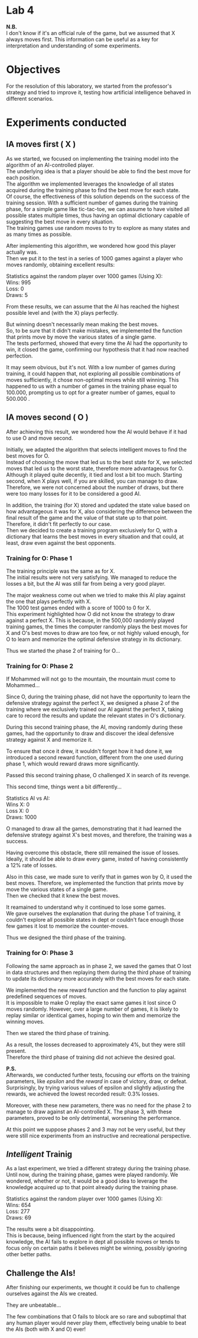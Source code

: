 # Lab 4

**N.B.**  
I don't know if it's an official rule of the game, but we assumed that X always moves first. This information can be useful as a key for interpretation and understanding of some experiments.

# Objectives
For the resolution of this laboratory, we started from the professor's strategy and tried to improve it, testing how artificial intelligence behaved in different scenarios.

# Experiments conducted

## IA moves first ( X )

As we started, we focused on implementing the training model into the algorithm of an AI-controlled player.   
The underlying idea is that a player should be able to find the best move for each position.  
The algorithm we implemented leverages the knowledge of all states acquired during the training phase to find the best move for each state.  
Of course, the effectiveness of this solution depends on the success of the training session. With a sufficient number of games during the training phase, for a simple game like tic-tac-toe, we can assume to have visited all possible states multiple times, thus having an optimal dictionary capable of suggesting the best move in every situation.  
The training games use random moves to try to explore as many states and as many times as possible.

After implementing this algorithm, we wondered how good this player actually was.  
Then we put it to the test in a series of 1000 games against a player who moves randomly, obtaining excellent results:

Statistics against the random player over 1000 games (Using X):  
Wins: 995  
Loss: 0  
Draws: 5

From these results, we can assume that the AI has reached the highest possible level and (with the X) plays perfectly.

But winning doesn't necessarily mean making the best moves.  
So, to be sure that it didn't make mistakes, we implemented the function that prints move by move the various states of a single game.  
The tests performed, showed that every time the AI had the opportunity to win, it closed the game, confirming our hypothesis that it had now reached perfection.

It may seem obvious, but it's not. With a low number of games during training, it could happen that, not exploring all possible combinations of moves sufficiently, it chose non-optimal moves while still winning. This happened to us with a number of games in the training phase equal to 100.000, prompting us to opt for a greater number of games, equal to 500.000 .

## IA moves second ( O )

After achieving this result, we wondered how the AI would behave if it had to use O and move second.

Initially, we adapted the algorithm that selects intelligent moves to find the best moves for O.  
Instead of choosing the move that led us to the best state for X, we selected moves that led us to the worst state, therefore more advantageous for O.  
Although it played quite decently, it tied and lost a bit too much. Starting second, when X plays well, if you are skilled, you can manage to draw. Therefore, we were not concerned about the number of draws, but there were too many losses for it to be considered a good AI.

In addition, the training (for X) stored and updated the state value based on how advantageous it was for X, also considering the difference between the final result of the game and the value of that state up to that point.  
Therefore, it didn't fit perfectly to our case.  
Then we decided to create a training program exclusively for O, with a dictionary that learns the best moves in every situation and that could, at least, draw even against the best opponents.

### Training for O: Phase 1

The training principle was the same as for X.  
The initial results were not very satisfying. We managed to reduce the losses a bit, but the AI was still far from being a very good player.

The major weakness come out when we tried to make this AI play against the one that plays perfectly with X.  
The 1000 test games ended with a score of 1000 to 0 for X.  
This experiment highlighted how O did not know the strategy to draw against a perfect X. This is because, in the 500,000 randomly played training games, the times the computer randomly plays the best moves for X and O's best moves to draw are too few, or not highly valued enough, for O to learn and memorize the optimal defensive strategy in its dictionary.

Thus we started the phase 2 of training for O...

### Training for O: Phase 2

If Mohammed will not go to the mountain, the mountain must come to Mohammed...

Since O, during the training phase, did not have the opportunity to learn the defensive strategy against the perfect X, we designed a phase 2 of the training where we exclusively trained our AI against the perfect X, taking care to record the results and update the relevant states in O's dictionary.

During this second training phase, the AI, moving randomly during these games, had the opportunity to draw and discover the ideal defensive strategy against X and memorize it.

To ensure that once it drew, it wouldn't forget how it had done it, we introduced a second reward function, different from the one used during phase 1, which would reward draws more significantly.

Passed this second training phase, O challenged X in search of its revenge.

This second time, things went a bit differently...

Statistics AI vs AI:  
Wins X: 0  
Loss X: 0  
Draws: 1000

O managed to draw all the games, demonstrating that it had learned the defensive strategy against X's best moves, and therefore, the training was a success.

Having overcome this obstacle, there still remained the issue of losses. Ideally, it should be able to draw every game, insted of having consistently a 12% rate of losses.

Also in this case, we made sure to verify that in games won by O, it used the best moves. Therefore, we implemented the function that prints move by move the various states of a single game.  
Then we checked that it knew the best moves.

It reamained to understand why it continued to lose some games.  
We gave ourselves the explanation that during the phase 1 of training, it couldn't explore all possible states in dept or couldn't face enough those few games it lost to memorize the counter-moves.

Thus we designed the third phase of the training.

### Training for O: Phase 3

Following the same approach as in phase 2, we saved the games that O lost in data structures and then replaying them during the third phase of training to update its dictionary more accurately with the best moves for each state.

We implemented the new reward function and the function to play against predefined sequences of moves.  
It is impossible to make O replay the exact same games it lost since O moves randomly. However, over a large number of games, it is likely to replay similar or identical games, hoping to win them and memorize the winning moves.


Then we stared the third phase of training.

As a result, the losses decreased to approximately 4%, but they were still present.  
Therefore the third phase of training did not achieve the desired goal.

**P.S.**  
Afterwards, we conducted further tests, focusing our efforts on the training parameters, like *epsilon* and the *reward* in case of victory, draw, or defeat.  
Surprisingly, by trying various values of epsilon and slightly adjusting the rewards, we achieved the lowest recorded result: 0.3% losses.

Moreover, with these new parameters, there was no need for the phase 2 to manage to draw against an AI-controlled X. The phase 3, with these parameters, proved to be only detrimental, worsening the performance.

At this point we suppose phases 2 and 3 may not be very useful, but they were still nice experiments from an instructive and recreational perspective.

## *Intelligent* Trainig

As a last experiment, we tried a different strategy during the training phase.  
Until now, during the training phase, games were played randomly. We wondered, whether or not, it would be a good idea to leverage the knowledge acquired up to that point already during the training phase.

Statistics against the random player over 1000 games (Using X):  
Wins: 654  
Loss: 277  
Draws: 69  

The results were a bit disappointing.  
This is because, being influenced right from the start by the acquired knowledge, the AI fails to explore in dept all possible moves or tends to focus only on certain paths it believes might be winning, possibly ignoring other better paths.

## Challenge the AIs!

After finishing our experiments, we thought it could be fun to challenge ourselves against the AIs we created.

They are unbeatable...

The few combinations that O fails to block are so rare and suboptimal that any human player would never play them, effectively being unable to beat the AIs (both with X and O) ever!